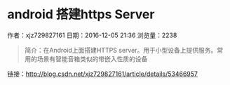 # android 搭建https Server
作者：xjz729827161
日期：2016-12-05 21:36
浏览量：2238
> 简介：在Android上面搭建HTTPS server。用于小型设备上提供服务。常用的场景有智能音箱类似的带嵌入性质的设备

 链接：http://blog.csdn.net/xjz729827161/article/details/53466957
